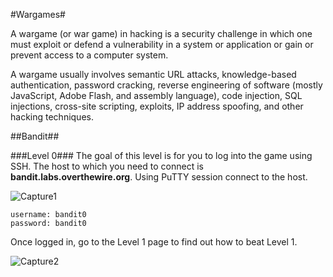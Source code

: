 #Wargames#

A wargame (or war game) in hacking is a security challenge in which one must exploit or defend a vulnerability in a system or application or gain or prevent access to a computer system.

A wargame usually involves semantic URL attacks, knowledge-based authentication, password cracking, reverse engineering of software (mostly JavaScript, Adobe Flash, and assembly language), code injection, SQL injections, cross-site scripting, exploits, IP address spoofing, and other hacking techniques.

##Bandit##

###Level 0###
The goal of this level is for you to log into the game using SSH. The host to which you need to connect is **bandit.labs.overthewire.org**.  Using PuTTY session connect to the host.

![Capture1](https://lh6.googleusercontent.com/anJjx51bDmjV4nl6uMRIZLy7YOP8f4gn4e-hETHUIm8O0OLTmJdEEdF7NIDJCoruMtWpvRQgOpHdl_2bLYOqDPgskZCub_V66DsF=w1342-h503)

	username: bandit0
	password: bandit0 

Once logged in, go to the Level 1 page to find out how to beat Level 1.

![Capture2]()


